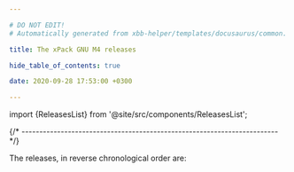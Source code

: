 ```yaml
---

# DO NOT EDIT!
# Automatically generated from xbb-helper/templates/docusaurus/common.

title: The xPack GNU M4 releases

hide_table_of_contents: true

date: 2020-09-28 17:53:00 +0300

---
```


import {ReleasesList} from '@site/src/components/ReleasesList';

{/* ------------------------------------------------------------------------ */}

The releases, in reverse chronological order are:

<ReleasesList />
